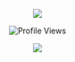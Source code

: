 <p align="center">
  <img src="https://skillicons.dev/icons?i=html,css,js,cs,cpp,lua,py,bootstrap,jquery"/>
</p>

<p align="center">
  <img src="https://count.getloli.com/get/@:x64assembly" alt="Profile Views"/>
</p>

<p align="center">
  <img src="https://lanyard.cnrad.dev/api/1187846911466676444"/>
</p>
